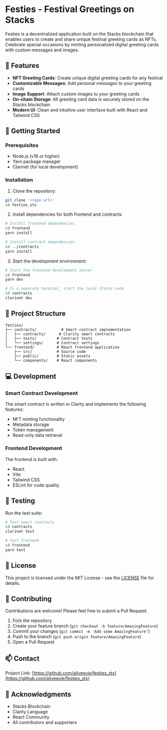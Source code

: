 # Festies - Festival Greetings on Stacks

Festies is a decentralized application built on the Stacks blockchain that enables users to create and share unique festival greeting cards as NFTs. Celebrate special occasions by minting personalized digital greeting cards with custom messages and images.

## 🌟 Features

- **NFT Greeting Cards**: Create unique digital greeting cards for any festival
- **Customizable Messages**: Add personal messages to your greeting cards
- **Image Support**: Attach custom images to your greeting cards
- **On-chain Storage**: All greeting card data is securely stored on the Stacks blockchain
- **Modern UI**: Clean and intuitive user interface built with React and Tailwind CSS

## 🚀 Getting Started

### Prerequisites

- Node.js (v16 or higher)
- Yarn package manager
- Clarinet (for local development)

### Installation

1. Clone the repository:
```bash
git clone '<repo url>'
cd festies_stx
```

2. Install dependencies for both frontend and contracts:
```bash
# Install frontend dependencies
cd frontend
yarn install

# Install contract dependencies
cd ../contracts
yarn install
```

3. Start the development environment:
```bash
# Start the frontend development server
cd frontend
yarn dev

# In a separate terminal, start the local Stacks node
cd contracts
clarinet dev
```

## 📁 Project Structure

```
festies/
├── contracts/           # Smart contract implementation
│   ├── contracts/      # Clarity smart contracts
│   ├── tests/         # Contract tests
│   └── settings/      # Contract settings
└── frontend/          # React frontend application
    ├── src/           # Source code
    ├── public/        # Static assets
    └── components/    # React components
```

## 💻 Development

### Smart Contract Development

The smart contract is written in Clarity and implements the following features:
- NFT minting functionality
- Metadata storage
- Token management
- Read-only data retrieval

### Frontend Development

The frontend is built with:
- React
- Vite
- Tailwind CSS
- ESLint for code quality

## 🧪 Testing

Run the test suite:

```bash
# Test smart contracts
cd contracts
clarinet test

# Test frontend
cd frontend
yarn test
```

## 📝 License

This project is licensed under the MIT License - see the [LICENSE](LICENSE) file for details.

## 🤝 Contributing

Contributions are welcome! Please feel free to submit a Pull Request.

1. Fork the repository
2. Create your feature branch (`git checkout -b feature/AmazingFeature`)
3. Commit your changes (`git commit -m 'Add some AmazingFeature'`)
4. Push to the branch (`git push origin feature/AmazingFeature`)
5. Open a Pull Request

## 📫 Contact

Project Link: [https://github.com/aliveevie/festies_stx](https://github.com/aliveevie/festies_stx)

## 🙏 Acknowledgments

- Stacks Blockchain
- Clarity Language
- React Community
- All contributors and supporters